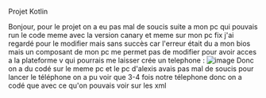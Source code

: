 Projet Kotlin

Bonjour, pour le projet on a eu pas mal de soucis suite a mon pc qui pouvais run le code meme avec la version canary et meme sur mon pc fix j'ai regardé pour le modifier mais sans succès car l'erreur était du a mon bios
mais un composant de mon pc me permet pas de modifier pour avoir acces a la plateforme v qui pourrais me laisser crée un telephone : ![image](https://github.com/noamerey/ProjetKotlin/assets/95354215/35c99b3c-d888-4ae8-b7dc-aa1d0a1835dd)
Donc on a du codé sur le meme pc et le pc d'alexis avais pas mal de soucis pour lancer le téléphone on a pu voir que 3-4 fois notre télephone donc on a codé que avec ce qu'on pouvais voir sur les xml 

